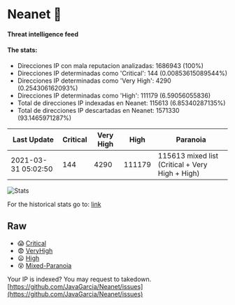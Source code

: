 # Neanet :hocho:
#### Threat intelligence feed
#### The stats:

- Direcciones IP con mala reputacion analizadas: 1686943 (100%)
- Direcciones IP determinadas como 'Critical':  144 (0.00853615089544%)
- Direcciones IP determinadas como 'Very High':  4290 (0.254306162093%)
- Direcciones IP determinadas como 'High':  111179 (6.59056055836)
- Total de direcciones IP indexadas en Neanet:  115613 (6.85340287135%)
- Total de direcciones IP descartadas en Neanet:  1571330 (93.1465971287%)

| Last Update | Critical | Very High | High | Paranoia |
| --- | --- | --- | --- | --- |
| 2021-03-31 05:02:50 | 144 | 4290 | 111179 | 115613 mixed list (Critical + Very High + High)|

![Stats](https://docs.google.com/spreadsheets/d/e/2PACX-1vSnaNMIXVabIpDJjufMlzH7poXnshF3mgd8Is1g9ytUEzVsP5my4Trn8f-xkoLLQ38xpL3HtmUexLo6/pubchart?oid=501124687&format=image)

For the historical stats go to: [link](/stats.csv)
## Raw
- :scream: [Critical](https://raw.githubusercontent.com/JavaGarcia/Neanet/master/blacklists/neanet_critical.txt)
- :fearful: [VeryHigh](https://raw.githubusercontent.com/JavaGarcia/Neanet/master/blacklists/neanet_veryHigh.txtt)
- :frowning: [High](https://raw.githubusercontent.com/JavaGarcia/Neanet/master/blacklists/neanet_high.txt)
- :dizzy_face: [Mixed-Paranoia](https://raw.githubusercontent.com/JavaGarcia/Neanet/master/blacklists/neanet_all.txt)


Your IP is indexed? You may request to takedown. [https://github.com/JavaGarcia/Neanet/issues](https://github.com/JavaGarcia/Neanet/issues)
































































































































































































































































































































































































































































































































































































































































































































































































































































































































































































































































































































































































































































































































































































































































































































































































































































































































































































































































































































































































































































































































































































































































































































































































































































































































































































































































































































































































































































































































































































































































































































































































































































































































































































































































































































































































































































































































































































































































































































































































































































































































































































































































































































































































































































































































































































































































































































































































































































































































































































































































































































































































































































































































































































































































